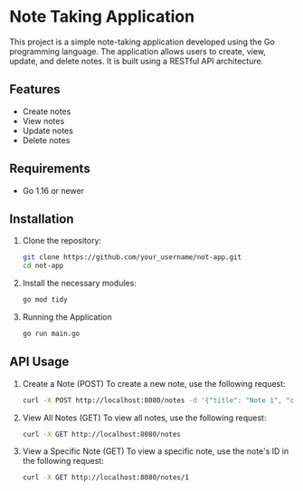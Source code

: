 # Note Taking Application

This project is a simple note-taking application developed using the Go programming language. The application allows users to create, view, update, and delete notes. It is built using a RESTful API architecture.

## Features

- Create notes
- View notes
- Update notes
- Delete notes

## Requirements

- Go 1.16 or newer

## Installation

1. Clone the repository:

   ```bash
   git clone https://github.com/your_username/not-app.git
   cd not-app

2. Install the necessary modules:

   ```bash
   go mod tidy

3. Running the Application

   ```bash
   go run main.go

## API Usage

1. Create a Note (POST)
   To create a new note, use the following request:

   ```bash
   curl -X POST http://localhost:8080/notes -d '{"title": "Note 1", "content": "This is a note."}' -H "Content-Type: application/json"

2. View All Notes (GET)
   To view all notes, use the following request:

   ```bash
   curl -X GET http://localhost:8080/notes

3. View a Specific Note (GET)
   To view a specific note, use the note's ID in the following request:

   ```bash
   curl -X GET http://localhost:8080/notes/1

   

   
